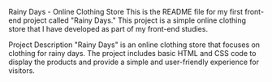 Rainy Days - Online Clothing Store
This is the README file for my first front-end project called "Rainy Days." This project is a simple online clothing store that I have developed as part of my front-end studies.

Project Description
"Rainy Days" is an online clothing store that focuses on clothing for rainy days. The project includes basic HTML and CSS code to display the products and provide a simple and user-friendly experience for visitors.